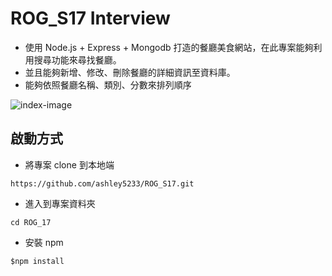 # ROG_S17 Interview

- 使用 Node.js + Express + Mongodb 打造的餐廳美食網站，在此專案能夠利用搜尋功能來尋找餐廳。
- 並且能夠新增、修改、刪除餐廳的詳細資訊至資料庫。
- 能夠依照餐廳名稱、類別、分數來排列順序

![index-image](https://imgur.com/3LfPrDp)

## 啟動方式

- 將專案 clone 到本地端

```
https://github.com/ashley5233/ROG_S17.git
```

- 進入到專案資料夾

```
cd ROG_17
```

- 安裝 npm

```
$npm install
```
